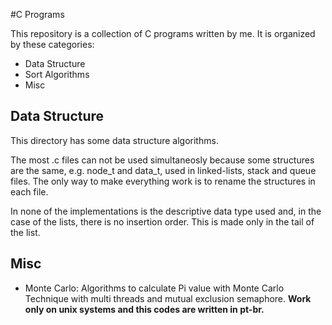 #C Programs

This repository is a collection of C programs written by me. It is organized by these categories:

- Data Structure
- Sort Algorithms
- Misc

## Data Structure

This directory has some data structure algorithms.

The most .c files can not be used simultaneosly because some structures are the same, e.g. node_t and data_t, used in linked-lists, stack and queue files. The only way to make everything work is to rename the structures in each file.

In none of the implementations is the descriptive data type used and, in the case of the lists, there is no insertion order. This is made only in the tail of the list.

## Misc

- Monte Carlo: Algorithms to calculate Pi value with Monte Carlo Technique with multi threads and mutual exclusion semaphore. **Work only on unix systems and this codes are written in pt-br.**
